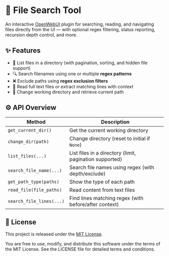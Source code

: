 # 📂 File Search Tool

An interactive [OpenWebUI](https://openwebui.com) plugin for searching, reading, and navigating files directly from the UI — with optional regex filtering, status reporting, recursion depth control, and more.

## ✨ Features

- 📁 List files in a directory (with pagination, sorting, and hidden file support)
- 🔍 Search filenames using one or multiple **regex patterns**
- ❌ Exclude paths using **regex exclusion filters**
- 🧠 Read full text files or extract matching lines with context
- 🧭 Change working directory and retrieve current path

## ⚙️ API Overview

| Method                  | Description                                              |
|--------------------------|----------------------------------------------------------|
| `get_current_dir()`      | Get the current working directory                        |
| `change_dir(path)`       | Change directory (reset to initial if `None`)           |
| `list_files(...)`        | List files in a directory (limit, pagination supported) |
| `search_file_name(...)`  | Search file names using regex (with depth/exclude)      |
| `get_path_type(paths)`   | Show the type of each path                              |
| `read_file(file_paths)`  | Read content from text files                            |
| `search_file_lines(...)` | Find lines matching regex (with before/after context)   |


## 📜 License

This project is released under the [MIT License](LICENSE).

You are free to use, modify, and distribute this software under the terms of the MIT License. See the LICENSE file for detailed terms and conditions.
